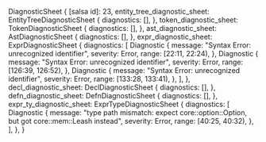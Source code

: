 DiagnosticSheet {
    [salsa id]: 23,
    entity_tree_diagnostic_sheet: EntityTreeDiagnosticSheet {
        diagnostics: [],
    },
    token_diagnostic_sheet: TokenDiagnosticSheet {
        diagnostics: [],
    },
    ast_diagnostic_sheet: AstDiagnosticSheet {
        diagnostics: [],
    },
    expr_diagnostic_sheet: ExprDiagnosticSheet {
        diagnostics: [
            Diagnostic {
                message: "Syntax Error: unrecognized identifier",
                severity: Error,
                range: [22:11, 22:24),
            },
            Diagnostic {
                message: "Syntax Error: unrecognized identifier",
                severity: Error,
                range: [126:39, 126:52),
            },
            Diagnostic {
                message: "Syntax Error: unrecognized identifier",
                severity: Error,
                range: [133:28, 133:41),
            },
        ],
    },
    decl_diagnostic_sheet: DeclDiagnosticSheet {
        diagnostics: [],
    },
    defn_diagnostic_sheet: DefnDiagnosticSheet {
        diagnostics: [],
    },
    expr_ty_diagnostic_sheet: ExprTypeDiagnosticSheet {
        diagnostics: [
            Diagnostic {
                message: "type path mismatch: expect core::option::Option, but got core::mem::Leash instead",
                severity: Error,
                range: [40:25, 40:32),
            },
        ],
    },
}